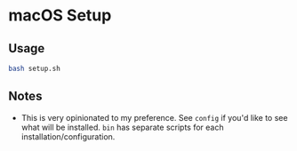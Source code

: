 # macOS Setup

## Usage

```sh
bash setup.sh
```

## Notes

- This is very opinionated to my preference. See `config` if you'd like to see what will be installed. `bin` has separate scripts for each installation/configuration.
